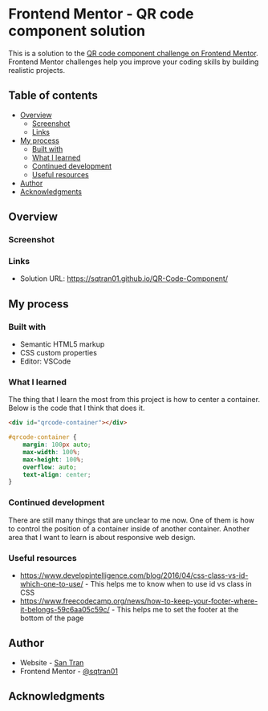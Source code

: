 # Frontend Mentor - QR code component solution

This is a solution to the [QR code component challenge on Frontend Mentor](https://www.frontendmentor.io/challenges/qr-code-component-iux_sIO_H). Frontend Mentor challenges help you improve your coding skills by building realistic projects. 

## Table of contents

- [Overview](#overview)
  - [Screenshot](#screenshot)
  - [Links](#links)
- [My process](#my-process)
  - [Built with](#built-with)
  - [What I learned](#what-i-learned)
  - [Continued development](#continued-development)
  - [Useful resources](#useful-resources)
- [Author](#author)
- [Acknowledgments](#acknowledgments)

## Overview

### Screenshot

### Links

- Solution URL: https://sqtran01.github.io/QR-Code-Component/

## My process

### Built with

- Semantic HTML5 markup
- CSS custom properties
- Editor: VSCode

### What I learned
The thing that I learn the most from this project is how to center a container. Below is the code that I think that does it.

```html
<div id="qrcode-container"></div>
```
```css
#qrcode-container {
    margin: 100px auto;
    max-width: 100%;
    max-height: 100%;
    overflow: auto;
    text-align: center;
}
```

### Continued development

There are still many things that are unclear to me now. One of them is how to control the position of a container inside of another container. Another area that I want to learn is about responsive web design.

### Useful resources

- https://www.developintelligence.com/blog/2016/04/css-class-vs-id-which-one-to-use/ - This helps me to know when to use id vs class in CSS
- https://www.freecodecamp.org/news/how-to-keep-your-footer-where-it-belongs-59c6aa05c59c/ - This helps me to set the footer at the bottom of the page

## Author

- Website - [San Tran](https:/www.santran.net)
- Frontend Mentor - [@sqtran01](https://www.frontendmentor.io/profile/sqtran01)

## Acknowledgments

